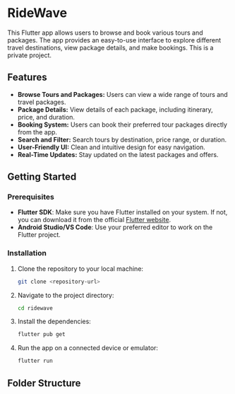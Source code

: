 # RideWave

This Flutter app allows users to browse and book various tours and packages. The app provides an easy-to-use interface to explore different travel destinations, view package details, and make bookings. This is a private project.

## Features

- **Browse Tours and Packages:** Users can view a wide range of tours and travel packages.
- **Package Details:** View details of each package, including itinerary, price, and duration.
- **Booking System:** Users can book their preferred tour packages directly from the app.
- **Search and Filter:** Search tours by destination, price range, or duration.
- **User-Friendly UI:** Clean and intuitive design for easy navigation.
- **Real-Time Updates:** Stay updated on the latest packages and offers.

## Getting Started

### Prerequisites

- **Flutter SDK**: Make sure you have Flutter installed on your system. If not, you can download it from the official [Flutter website](https://flutter.dev).
- **Android Studio/VS Code**: Use your preferred editor to work on the Flutter project.

### Installation

1. Clone the repository to your local machine:
    ```bash
    git clone <repository-url>
    ```

2. Navigate to the project directory:
    ```bash
    cd ridewave
    ```

3. Install the dependencies:
    ```bash
    flutter pub get
    ```

4. Run the app on a connected device or emulator:
    ```bash
    flutter run
    ```

## Folder Structure


